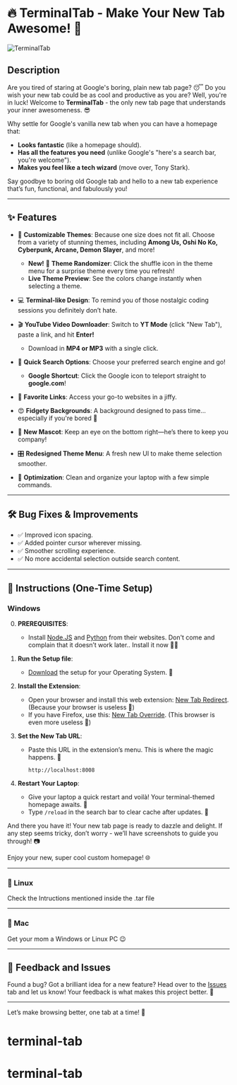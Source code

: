 # 🔥 TerminalTab - Make Your New Tab Awesome! 🚀

![TerminalTab](https://github.com/user-attachments/assets/5d5ffed3-47d4-4f4f-84d4-8c049a5d52b6)

## Description

Are you tired of staring at Google's boring, plain new tab page? 😴 Do you wish your new tab could be as cool and productive as you are? Well, you're in luck! Welcome to **TerminalTab** - the only new tab page that understands your inner awesomeness. 😎

Why settle for Google's vanilla new tab when you can have a homepage that:
- **Looks fantastic** (like a homepage should).
- **Has all the features you need** (unlike Google's "here's a search bar, you're welcome").
- **Makes you feel like a tech wizard** (move over, Tony Stark).

Say goodbye to boring old Google tab and hello to a new tab experience that’s fun, functional, and fabulously you!

---

## ✨ Features  

- 🎨 **Customizable Themes**: Because one size does not fit all. Choose from a variety of stunning themes, including **Among Us, Oshi No Ko, Cyberpunk, Arcane, Demon Slayer**, and more!  
  - **New!** 🎲 **Theme Randomizer**: Click the shuffle icon in the theme menu for a surprise theme every time you refresh!  
  - **Live Theme Preview**: See the colors change instantly when selecting a theme.  

- 💻 **Terminal-like Design**: To remind you of those nostalgic coding sessions you definitely don’t hate.  

- 🎬 **YouTube Video Downloader**: Switch to **YT Mode** (click "New Tab"), paste a link, and hit **Enter!**  
  - Download in **MP4 or MP3** with a single click.  

- 🔎 **Quick Search Options**: Choose your preferred search engine and go!  
  - **Google Shortcut**: Click the Google icon to teleport straight to **google.com**!  

- 🌟 **Favorite Links**: Access your go-to websites in a jiffy.  

- 😍 **Fidgety Backgrounds**: A background designed to pass time... especially if you're bored 🙂  

- 🐾 **New Mascot**: Keep an eye on the bottom right—he’s there to keep you company!  

- 🎛️ **Redesigned Theme Menu**: A fresh new UI to make theme selection smoother.  

- 🙌 **Optimization**: Clean and organize your laptop with a few simple commands.  

---

## 🛠 Bug Fixes & Improvements  
- ✅ Improved icon spacing.  
- ✅ Added pointer cursor wherever missing.  
- ✅ Smoother scrolling experience.  
- ✅ No more accidental selection outside search content.  

---

## 🚀 Instructions (One-Time Setup)

### Windows

0.  **PREREQUISITES**:
    - Install [Node.JS](https://nodejs.org/en) and [Python](https://apps.microsoft.com/detail/9pnrbtzxmb4z?hl=en-US&gl=US) from their websites. Don't come and complain that it doesn’t work later.. Install it now 🧑‍💻
  
1. **Run the Setup file**:

    - [Download](https://github.com/mcspidey95/TerminalTab/releases) the setup for your Operating System. 🥰

2. **Install the Extension**:
    - Open your browser and install this web extension: [New Tab Redirect](https://chromewebstore.google.com/detail/new-tab-redirect/icpgjfneehieebagbmdbhnlpiopdcmna). (Because your browser is useless 🍇)
    - If you have Firefox, use this: [New Tab Override](https://addons.mozilla.org/en-US/firefox/addon/new-tab-override/). (This browser is even more useless 💅)

3. **Set the New Tab URL**:
    - Paste this URL in the extension’s menu. This is where the magic happens. 🌟
       ```
       http://localhost:8008
       ```

4. **Restart Your Laptop**:
    - Give your laptop a quick restart and voilà! Your terminal-themed homepage awaits. 🚀  
    - Type `/reload` in the search bar to clear cache after updates. 💅  

And there you have it! Your new tab page is ready to dazzle and delight. If any step seems tricky, don’t worry - we’ll have screenshots to guide you through! 📷  

Enjoy your new, super cool custom homepage! 🌐  

---

### 🐧 Linux 

Check the Intructions mentioned inside the .tar file

---

### 🍏 Mac  

Get your mom a Windows or Linux PC 😉 

---

## 📝 Feedback and Issues  

Found a bug? Got a brilliant idea for a new feature? Head over to the [Issues](https://github.com/mcspidey95/TerminalTab/issues) tab and let us know! Your feedback is what makes this project better. 💪  

---

Let’s make browsing better, one tab at a time! 🌟  
# terminal-tab
# terminal-tab
